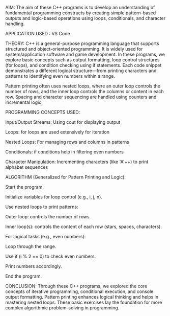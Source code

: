AIM:
The aim of these C++ programs is to develop an understanding of fundamental programming constructs by creating simple pattern-based outputs and logic-based operations using loops, conditionals, and character handling.



APPLICATION USED : VS Code



THEORY:
C++ is a general-purpose programming language that supports structured and object-oriented programming. It is widely used for system/application software and game development. In these programs, we explore basic concepts such as output formatting, loop control structures (for loops), and condition checking using if statements. Each code snippet demonstrates a different logical structure—from printing characters and patterns to identifying even numbers within a range.

Pattern printing often uses nested loops, where an outer loop controls the number of rows, and the inner loop controls the columns or content in each row. Spacing and character sequencing are handled using counters and incremental logic.



PROGRAMMING CONCEPTS USED:

Input/Output Streams: Using cout for displaying output

Loops: for loops are used extensively for iteration

Nested Loops: For managing rows and columns in patterns

Conditionals: if conditions help in filtering even numbers

Character Manipulation: Incrementing characters (like 'A'++) to print alphabet sequences



ALGORITHM (Generalized for Pattern Printing and Logic):

Start the program.

Initialize variables for loop control (e.g., i, j, n).

Use nested loops to print patterns:

Outer loop: controls the number of rows.

Inner loop(s): controls the content of each row (stars, spaces, characters).

For logical tasks (e.g., even numbers):

Loop through the range.

Use if (i % 2 == 0) to check even numbers.

Print numbers accordingly.

End the program.



CONCLUSION:
Through these C++ programs, we explored the core concepts of iterative programming, conditional execution, and console output formatting. Pattern printing enhances logical thinking and helps in mastering nested loops. These basic exercises lay the foundation for more complex algorithmic problem-solving in programming.
